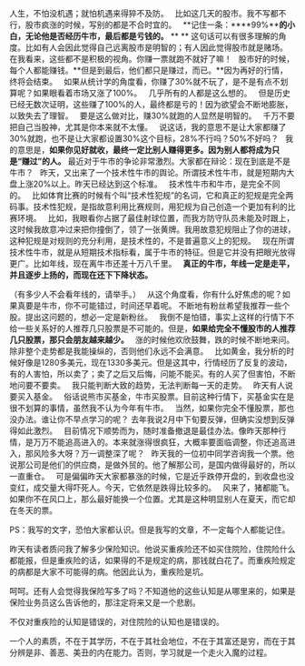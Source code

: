 人生，不怕没机遇；就怕机遇来得猝不及防。
 
比如这几天的股市。我不写都不行，股市疯涨的时候，写别的都是不合时宜的。
 
**记住一条：****99%****的小白，无论他是否经历牛市，最后都是亏钱的。**
** **
这句话可以有很多理解的角度。比如有人会因此觉得自己远离股市是明智的；有人因此觉得股市就是赌场。
 
在我看来，这些都不是积极的视角。你赚一票就跑不就好了嘛！
 
股市好的时候，每个人都能赚钱。**但是到最后，他们都只是赚过，而已。**因为再好的行情，终将会结束。
 
如果从统计学的角度看，你赚了30%就不玩了，是不是有点不划算呢？如果眼看着市场又涨了100%。
 
几乎所有的人都是这么想的。
 
但是历史已经无数次证明，这些赚了100%的人，最终都是亏的！因为欲望会不断地膨胀，以致失去了理智。
 
要是这么做对比，赚30%就跑的人显然是明智的。
 
千万不要把自己当股神，尤其是你本来就不太懂。
 
说这话，我的意思不是让大家都赚了30%就跑，也不是让大家都设置30%这个目标，28%不行吗？50%不好吗？
 
我的意思是，**如果你见好就收，最终一定比别人赚得更多。因为别人都将成为只是“赚过”的人。**
最近对于牛市的争论非常激烈。大家都在辩论：现在到底是不是牛市？
 
昨天，又出来了一个技术性牛市的舆论。所谓技术性牛市，就是短期内大盘上涨20%以上。昨天已经达到这个标准。
 
技术性牛市和牛市，是完全不同的。
 
比如体育比赛的时候有个叫“技术性犯规”的名词，它和真正的犯规是完全两码事。技术性犯规，是指故意利用比赛规则，用犯规为自己创造一个更加有利的比赛环境。
 
比如，我眼看你占据了最佳射球位置，而我方防守队员未能及时跟上，这时候我故意冲过来把你撞倒了，领了一张黄牌。我用故意犯规阻止了你的进球，这种犯规是对规则的充分利用，是技术性的，不是普遍意义上的犯规。
 
现在所谓技术性牛市，就是从短期技术指标看，属于牛市的特征。但是它并没有把眼光放得更广。比如年线，现在离牛市还差十万八千里。
 
**真正的牛市，年线一定是走平，并且逐步上扬的，而现在还下下降状态。**
  
（有多少人不会看年线的，请举手。）
 
从这个角度看，你有什么好焦虑的呢？如果真要是牛市，你不可能错过，时间还早着呢。
不断地有粉丝希望我推荐一些个股。提出这问题的，想必一定是新粉丝。
 
我倒不是怕错，事实上这样的行情下不给一些关系好的人推荐几只股票是不可能的。但是，**如果给完全不懂股市的人推荐几只股票，那只会朋友越来越少。**
 
涨的时候他欢欣鼓舞，跌的时候不断地来问。除非整个走势都是我能操纵的，否则他们永远不会满意。
 
比如黄金，我分析的时候好像是1280多美元，现在1330多美元。但是这其中，行情经历了反复的波动，有的人害怕，所以卖了；卖了之后又后悔，问能不能买。有的人买了但害怕，不断地问要不要卖。
 
我只能判断大致的趋势，无法判断每一天的走势。
 
昨天有人说要买入基金。
 
俗话说熊市买基金，牛市买股票。目前这种行情下，买基金实在是很不划算的事情，虽然我不认为今年有牛市。
 
当然，如果你完全不懂股票，那也没办法。谁让你不早点学习的呢？
去年我说2月中下旬要反弹，但确实没想到反弹得如此激烈。
 
目前情况下顺势而为，随时准备撤退是最佳办法。像昨天那种行情，是万万不能追高进入的。本来就涨得很疯狂，大概率要面临调整，你还追高进入，那风险多大呀？万一调整深了呢？
 
昨天我的一位初中同学咨询我一个票。他说那公司是他们的供应商，是做外贸的。他了解那公司，是国内做得最好的，所以一直重仓。
 
可是偏偏昨天大家都暴涨的时候，它是近乎跌停开盘的，到收盘也没变红，成交量大得吓死人。今天，它依然是跌得比较多的。
 
风来了，猪都能飞。如果你不在风口上，那么最好能换一个位置。尤其是这种明显别人在夏天，而它却在冬天的票。
  
PS：我写的文字，恐怕大家都认识。但是我写的文章，不一定每个人都能记住。
  
昨天有读者质问我了解多少保险知识。他说买重疾险还不如买住院险，住院险什么都能报，但是重疾险的话，如果得的不是规定的病，那钱就白花了。而重疾险规定的病都是大家不可能得的病。他因此认为，重疾险是坑。
  
呵呵。还有人会觉得我保险写多了吗？不知道他的这些认知是从哪里来的，如果是保险业务员这么告诉他的，那注定将来又是一个悲剧。
  
不仅对重疾险的认知是错误的，对住院险的认知也是错误的。
  
一个人的素质，不在于其学历，不在于其社会地位，不在于其富还是穷，而在于其分辨是非、善恶、美丑的内在能力。否则，学习就是一个走火入魔的过程。